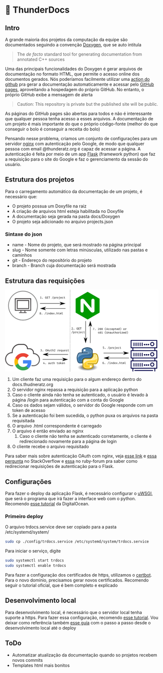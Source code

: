# :open_book: ThunderDocs

## Intro

A grande maioria dos projetos da computação da equipe são documentados seguindo a convenção [Doxygen](http://www.doxygen.nl/), que se auto intitula

> The _de facto_ standard tool for generating documentation from annotated C++ sources

Uma das principais funcionalidades do Doxygen é gerar arquivos de documentação no formato HTML, que permite o acesso online dos documentos gerados. Nós poderíamos facilmente utilizar uma [action do github](https://github.com/marketplace/actions/doxygen-action) pra gerar a documentação automaticamente e acessar pelo [GitHub pages](https://pages.github.com/), aproveitando a hospedagem do próprio GitHub. No entanto, o próprio GitHub exibe a mensagem de alerta 

> Caution: This repository is private but the published site will be public.

As páginas do GitHub pages são abertas para todos e não é interessante que qualquer pessoa tenha acesso a esses arquivos. A documentação de um projeto é mais importante do que o próprio código-fonte (melhor do que conseguir o bolo é conseguir a receita do bolo)

Pensando nesse problema, criamos um conjunto de configurações para um servidor [nginx](https://www.nginx.com/) com autenticação pelo Google, de modo que qualquer pessoa com email @thunderatz.org é capaz de acessar a página. A autenticação é feita por meio de um app [Flask](https://flask.palletsprojects.com/en/1.1.x/) (framework python) que faz a requisição para o site do Google e faz o gerenciamento da sessão do usuário.

## Estrutura dos projetos

Para o carregamento automático da documentação de um projeto, é necessário que:

- O projeto possua um Doxyfile na raiz
- A criação de arquivos html esteja habilitada no Doxyfile
- A documentação seja gerada na pasta docs/Doxygen
- O projeto seja adicionado no arquivo projects.json

### Sintaxe do json

- name - Nome do projeto, que será mostrado na página principal
- slug - Nome somente com letras minúsculas, utilizado nas pastas e caminhos
- git - Endereço do repositório do projeto
- branch - Branch cuja documentação será mostrada

## Estrutura das requisições

 ![requests](./docs/requests.png)

1. Um cliente faz uma requisição para o algum endereço dentro do docs.thudneratz.org
2. O servidor nginx repassa a requisição para a aplicação python
3. Caso o cliente ainda não tenha se autenticado, o usuário é levado à página /login para autenticação com a conta do Google
4. Caso os dados sejam válidos, o servidor do Google responde com um token de acesso
5. Se a autenticação foi bem sucedida, o python puxa os arquivos na pasta requisitada
6. O arquivo .html correspondente é carregado
7. O arquivo é então enviado ao nginx
   1. Caso o cliente não tenha se autenticado corretamente, o cliente é redirecionado novamente para a página de login
8. O cliente recebe o arquivo requisitado

Para saber mais sobre autenticação OAuth com nginx, veja [esse link](https://www.nginx.com/blog/validating-oauth-2-0-access-tokens-nginx/) e [essa pergunta](https://stackoverflow.com/questions/55719659/using-flask-login-to-authenticate-nginx-reverse-proxy) no StackOverflow e [essa](https://www.ruby-forum.com/t/is-there-setting-equivalent-to-proxy-set-header-for-uwsgi/210778) no ruby-forum pra saber como redirecionar requisições de autenticação para o Flask.

## Configurações

Para fazer o deploy da aplicação Flask, é necessário configurar o [uWSGI](https://uwsgi-docs.readthedocs.io/en/latest/), que será o programa que irá fazer a interface web com o python. Recomendo [esse tutorial](https://www.digitalocean.com/community/tutorials/how-to-serve-flask-applications-with-uswgi-and-nginx-on-ubuntu-18-04-pt) da DigitalOcean.

### Primeiro deploy

O arquivo trdocs.service deve ser copiado para a pasta /etc/systemd/system/

```bash
sudo cp ./config/trdocs.service /etc/systemd/system/trdocs.service
```

Para iniciar o serviço, digite

```bash
sudo systemctl start trdocs
sudo systemctl enable trdocs
```

Para fazer a configuração dos certificados de https, utilizamos o [certbot](https://certbot.eff.org/). Para o novo domínio, precisamos gerar novos certificados. Recomendo seguir o tutorial oficial, que é bem completo e explicado

## Desenvolvimento local

Para desenvolvimento local, é necessário que o servidor local tenha suporte a https. Para fazer essa configuração, recomendo [esse tutorial](https://adrianorosa.com/blog/nginx/configurar-nginx-https-server-com-self-signed-ssl-certificado.html). Vou deixar como referência também [esse guia](https://blog.miguelgrinberg.com/post/running-your-flask-application-over-https) com o passo a passo desde o desenvolvimento local até o deploy

## ToDo

- Automatizar atualização da documentação quando so projetos recebem novos commits
- Templates html mais bonitos
